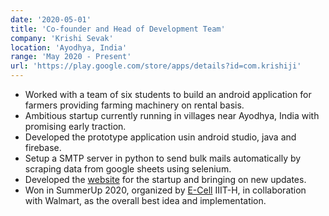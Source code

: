 ```yaml
---
date: '2020-05-01'
title: 'Co-founder and Head of Development Team'
company: 'Krishi Sevak'
location: 'Ayodhya, India'
range: 'May 2020 - Present'
url: 'https://play.google.com/store/apps/details?id=com.krishiji'
---
```


- Worked with a team of six students to build an android application for farmers providing farming machinery on rental basis.
- Ambitious startup currently running in villages near Ayodhya, India with promising early traction.
- Developed the prototype application usin android studio, java and firebase.
- Setup a SMTP server in python to send bulk mails automatically by scraping data from google sheets using selenium.
- Developed the [website](https://tekrishi.netlify.app/) for the startup and bringing on new updates.
- Won in SummerUp 2020, organized by [E-Cell](https://ecell.iiit.ac.in/) IIIT-H, in collaboration with Walmart, as the overall best idea and implementation.
